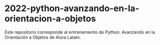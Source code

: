 # 2022-python-avanzando-en-la-orientacion-a-objetos
Este repositorio corresponde al entrenamiento de Python: Avanzando en la Orientación a Objetos de Alura Latam.
